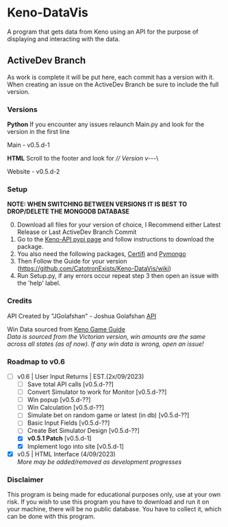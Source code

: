 # Keno-DataVis
A program that gets data from Keno using an API for the purpose of displaying and interacting with the data.

## ActiveDev Branch
As work is complete it will be put here, each commit has a version with it.
When creating an issue on the ActiveDev Branch be sure to include the full version.

### Versions
**Python**
If you encounter any issues relaunch Main.py and look for the version in the first line

Main - v0.5.d-1

**HTML**
Scroll to the footer and look for *// Version v---*\

Website - v0.5.d-2

### Setup 
**NOTE: WHEN SWITCHING BETWEEN VERSIONS IT IS BEST TO DROP/DELETE THE MONGODB DATABASE**

0. Download all files for your version of choice, I Recommend either Latest Release or Last ActiveDev Branch Commit
1. Go to the [Keno-API pypi page](https://pypi.org/project/kenoAPI/) and follow instructions to download the package.
2. You also need the following packages, [Certifi](https://pypi.org/project/certifi/) and [Pymongo](https://pypi.org/project/pymongo/)
3. Then Follow the Guide for your version (https://github.com/CatotronExists/Keno-DataVis/wiki)
4. Run Setup.py, if any errors occur repeat step 3 then open an issue with the 'help' label.

### Credits
API Created by "JGolafshan" - Joshua Golafshan [API](https://github.com/JGolafshan/keno-api)

Win Data sourced from [Keno Game Guide](https://www.keno.com.au/keno-pdfs/VIC_Game%20Guide.pdf)\
*Data is sourced from the Victorian version, win amounts are the same across all states (as of now). If any win data is wrong, open an issue!*

### Roadmap to v0.6
- [ ] v0.6 | User Input Returns | EST.(2x/09/2023)
  - [ ] Save total API calls [v0.5.d-??]
  - [ ] Convert Simulator to work for Monitor [v0.5.d-??]
  - [ ] Win popup [v0.5.d-??]
  - [ ] Win Calculation [v0.5.d-??]
  - [ ] Simulate bet on random game or latest (in db) [v0.5.d-??]
  - [ ] Basic Input Fields [v0.5.d-??]
  - [ ] Create Bet Simulator Design [v0.5.d-??]
  - [x] **v0.5.1 Patch** [v0.5.d-1]
  - [x] Implement logo into site [v0.5.d-1]
- [x] v0.5 | HTML Interface (4/09/2023)\
*More may be added/removed as development progresses*

### Disclaimer
This program is being made for educational purposes only, use at your own risk.
If you wish to use this program you have to download and run it on your machine, there will be no public database. You have to collect it, which can be done with this program.
